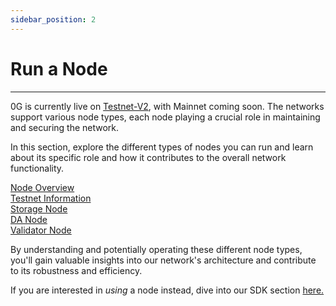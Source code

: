 ```yaml
---
sidebar_position: 2
---
```


# Run a Node
---

0G is currently live on [Testnet-V2](testnet-information.md), with Mainnet coming soon. The networks support various node types, each node playing a crucial role in maintaining and securing the network. 

In this section, explore the different types of nodes you can run and learn about its specific role and how it contributes to the overall network functionality.

<div class="nodeLinksContainer">
 <a href="overview.md" class="nodeLink">
    <div class="nodeLinkInner">Node Overview</div>
  </a>
  <a href="./testnet-information.md" class="nodeLink">
    <div class="nodeLinkInner">Testnet Information</div>
  </a>
  <a href="./storage-node.md" class="nodeLink">
    <div class="nodeLinkInner">Storage Node</div>
  </a>
  <a href="./da-node.md" class="nodeLink">
    <div class="nodeLinkInner">DA Node</div>
  </a>
  <a href="./validator-node.md" class="nodeLink">
    <div class="nodeLinkInner">Validator Node</div>
  </a>
</div>

By understanding and potentially operating these different node types, you'll gain valuable insights into our network's architecture and contribute to its robustness and efficiency. 

If you are interested in _using_ a node instead, dive into our SDK section [here.](docs/build-with-0g/sdk.md)
